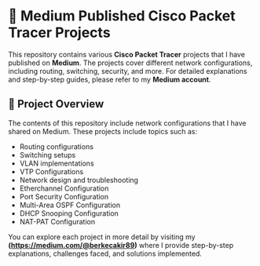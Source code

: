 # 🚀 Medium Published Cisco Packet Tracer Projects

This repository contains various **Cisco Packet Tracer** projects that I have published on **Medium**. The projects cover different network configurations, including routing, switching, security, and more. For detailed explanations and step-by-step guides, please refer to my **Medium account**.

## 📂 Project Overview

The contents of this repository include network configurations that I have shared on Medium. These projects include topics such as:

- Routing configurations
- Switching setups
- VLAN implementations
- VTP Configurations
- Network design and troubleshooting
- Etherchannel Configuration
- Port Security Configuration
- Multi-Area OSPF Configuration
- DHCP Snooping Configuration
- NAT-PAT Configuration

You can explore each project in more detail by visiting my **(https://medium.com/@berkecakir89)** where I provide step-by-step explanations, challenges faced, and solutions implemented.
